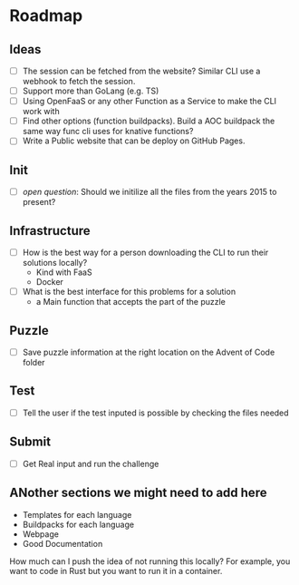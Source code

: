 # Roadmap

## Ideas
- [ ] The session can be fetched from the website? Similar CLI use a webhook to fetch the session.
- [ ] Support more than GoLang (e.g. TS)
- [ ] Using OpenFaaS or any other Function as a Service to make the CLI work with
 -  [ ] Find other options (function buildpacks). Build a AOC buildpack the same way func cli uses for knative functions?
- [ ] Write a Public website that can be deploy on GitHub Pages.

## Init
- [ ] *open question*: Should we initilize all the files from the years 2015 to present? 

## Infrastructure
- [ ] How is the best way for a person downloading the CLI to run their solutions locally?
    - Kind with FaaS
    - Docker 
- [ ] What is the best interface for this problems for a solution
    - a Main function that accepts the part of the puzzle

## Puzzle
- [ ] Save puzzle information at the right location on the Advent of Code folder

## Test
- [ ] Tell the user if the test inputed is possible by checking the files needed

## Submit
- [ ] Get Real input and run the challenge 


## ANother sections we might need to add here
 - Templates for each language
 - Buildpacks for each language
 - Webpage
 - Good Documentation

How much can I push the idea of not running this locally? For example, you want to code in Rust but you want to run it in a container.

